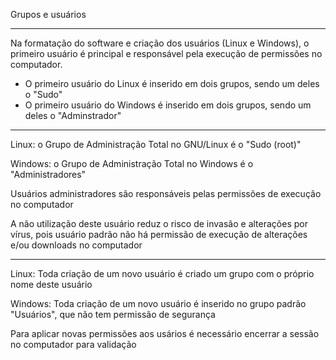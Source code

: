 Grupos e usuários

---

Na formatação do software e criação dos usuários (Linux e Windows), o primeiro usuário é principal e responsável pela execução de permissões no computador.

 - O primeiro usuário do Linux é inserido em dois grupos, sendo um deles o "Sudo"
 - O primeiro usuário do Windows é inserido em dois grupos, sendo um deles o "Adminstrador"

---

Linux: o Grupo de Administração Total no GNU/Linux é o "Sudo (root)"

Windows: o Grupo de Administração Total no Windows é o "Administradores"

Usuários administradores são responsáveis pelas permissões de execução no computador

A não utilização deste usuário reduz o risco de invasão e alterações por vírus, pois usuário padrão não há permissão de execução de alterações e/ou downloads no computador

---

Linux: Toda criação de um novo usuário é criado um grupo com o próprio nome deste usuário

Windows: Toda criação de um novo usuário é inserido no grupo padrão "Usuários", que não tem permissão de segurança

Para aplicar novas permissões aos usários é necessário encerrar a sessão no computador para validação
